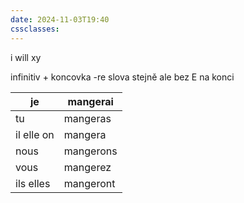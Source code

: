 ```yaml
---
date: 2024-11-03T19:40
cssclasses:
---
```

i will xy

infinitiv + koncovka
-re slova stejně ale bez E na konci

| je         | mangerai  |
| ---------- | --------- |
| tu         | mangeras  |
| il elle on | mangera   |
| nous       | mangerons |
| vous       | mangerez  |
| ils elles  | mangeront |
